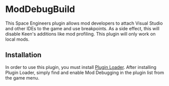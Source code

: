 # ModDebugBuild
 
This Space Engineers plugin allows mod developers to attach Visual Studio and other IDEs to the game and use breakpoints. As a side effect, this will disable Keen's additions like mod profiling. This plugin will only work on local mods. 

## Installation
In order to use this plugin, you must install [Plugin Loader](https://github.com/austinvaness/PluginLoader). After installing Plugin Loader, simply find and enable Mod Debugging in the plugin list from the game menu.
